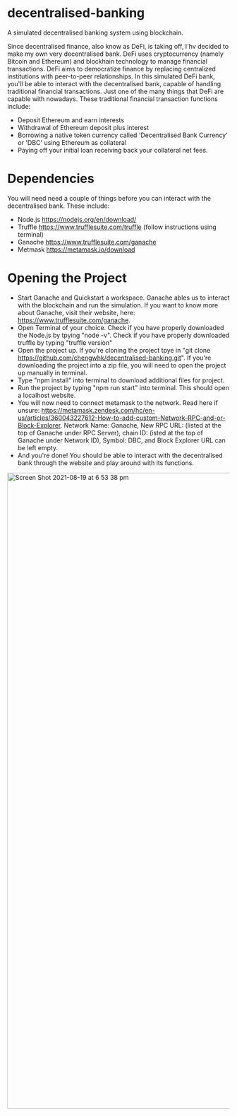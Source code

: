 # decentralised-banking
A simulated decentralised banking system using blockchain. 

Since decentralised finance, also know as DeFi, is taking off, I'hv decided to make my own very decentralised bank. DeFi uses cryptocurrency (namely Bitcoin and Ethereum) and blockhain technology to manage financial transactions. DeFi aims to democratize finance by replacing centralized institutions with peer-to-peer relationships. In this simulated DeFi bank, you'll be able to interact with the decentralised bank, capable of handling traditional financial transactions. Just one of the many things that DeFi are capable with nowadays. 
These traditional financial transaction functions include:
- Deposit Ethereum and earn interests
- Withdrawal of Ethereum deposit plus interest
- Borrowing a native token currency called 'Decentralised Bank Currency' or 'DBC' using Ethereum as collateral
- Paying off your initial loan receiving back your collateral net fees.


# Dependencies

You will need need a couple of things before you can interact with the decentralised bank. These include:
- Node.js https://nodejs.org/en/download/
- Truffle https://www.trufflesuite.com/truffle (follow instructions using terminal)
- Ganache https://www.trufflesuite.com/ganache
- Metmask https://metamask.io/download

# Opening the Project

- Start Ganache and Quickstart a workspace. Ganache ables us to interact with the blockchain and run the simulation. If you want to know more about Ganache, visit their website, here: https://www.trufflesuite.com/ganache.
- Open Terminal of your choice. Check if you have properly downloaded the Node.js by tpying "node -v". Check if you have properly downloaded truffle by typing "truffle version"
- Open the project up. If you're cloning the project tpye in "git clone https://github.com/chengwhk/decentralised-banking.git". If you're downloading the project into a zip file, you will need to open the project up manually in terminal.
- Type "npm install" into terminal to download additional files for project. 
- Run the project by typing "npm run start" into terminal. This should open a localhost website.
- You will now need to connect metamask to the network. Read here if unsure: https://metamask.zendesk.com/hc/en-us/articles/360043227612-How-to-add-custom-Network-RPC-and-or-Block-Explorer. Network Name: Ganache, New RPC URL: (listed at the top of Ganache under RPC Server), chain ID: (isted at the top of Ganache under Network ID), Symbol: DBC, and Block Explorer URL can be left empty.
- And you're done! You should be able to interact with the decentralised bank through the website and play around with its functions.

<img width="1440" alt="Screen Shot 2021-08-19 at 6 53 38 pm" src="https://user-images.githubusercontent.com/87778179/130039526-2ed8dd14-c16f-48be-8512-435be6268935.png">

